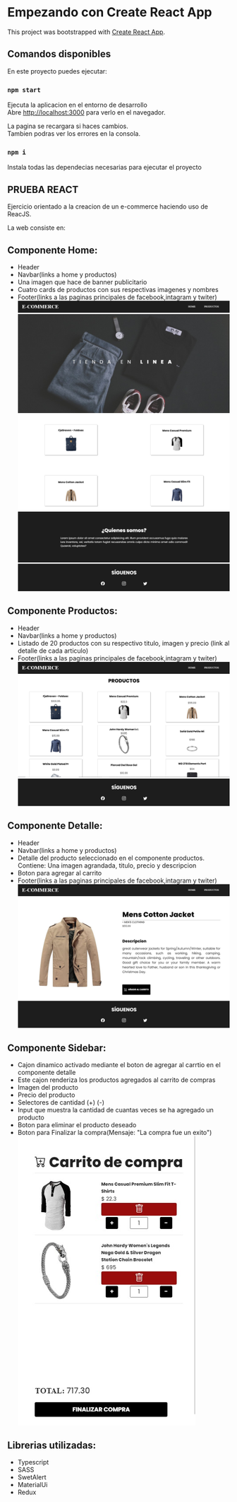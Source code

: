 # Empezando con Create React App

This project was bootstrapped with [Create React App](https://github.com/facebook/create-react-app).

## Comandos disponibles

En este proyecto puedes ejecutar:

### `npm start`

Ejecuta la aplicacion en el entorno de desarrollo\
Abre [http://localhost:3000](http://localhost:3000) para verlo en el navegador.

La pagina se recargara si haces cambios.\
Tambien podras ver los errores en la consola.

### `npm i`

Instala todas las dependecias necesarias para ejecutar el proyecto

## PRUEBA REACT

Ejercicio orientado a la creacion de un e-commerce haciendo uso de ReacJS.

La web consiste en:

## Componente Home:

- Header
- Navbar(links a home y productos)
- Una imagen que hace de banner publicitario
- Cuatro cards de productos con sus respectivas imagenes y nombres
- Footer(links a las paginas principales de facebook,intagram y twiter)
  <img src='./src/assets/navbar.jpg'>
  <img src='./src/assets/Home1.jpg'>
  <img src='./src/assets/Home2.jpg'>
  <img src='./src/assets/Home3.jpg'>
  <img src='./src/assets/footer.jpg'>

## Componente Productos:

- Header
- Navbar(links a home y productos)
- Listado de 20 productos con su respectivo titulo, imagen y precio (link al detalle de cada articulo)
- Footer(links a las paginas principales de facebook,intagram y twiter)
  <img src='./src/assets/navbar.jpg'>
  <img src='./src/assets/productos.jpg'>
  <img src='./src/assets/footer.jpg'>

## Componente Detalle:

- Header
- Navbar(links a home y productos)
- Detalle del producto seleccionado en el componente productos. Contiene: Una imagen agrandada, titulo, precio y descripcion
- Boton para agregar al carrito
- Footer(links a las paginas principales de facebook,intagram y twiter)
  <img src='./src/assets/navbar.jpg'>
  <img src='./src/assets/Detalle.jpg'>
  <img src='./src/assets/footer.jpg'>

## Componente Sidebar:

- Cajon dinamico activado mediante el boton de agregar al carrtio en el componente detalle
- Este cajon renderiza los productos agregados al carrito de compras
- Imagen del producto
- Precio del producto
- Selectores de cantidad (+) (-)
- Input que muestra la cantidad de cuantas veces se ha agregado un producto
- Boton para eliminar el producto deseado
- Boton para Finalizar la compra(Mensaje: "La compra fue un exito")
  <img src='./src/assets/sidebar.jpg'>

## Librerias utilizadas:

- Typescript
- SASS
- SwetAlert
- MaterialUi
- Redux
